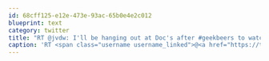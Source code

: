 ```yaml
---
id: 68cff125-e12e-473e-93ac-65b0e4e2c012
blueprint: text
category: twitter
title: "RT @jvdw: I'll be hanging out at Doc's after #geekbeers to watch the Canucks game at 7, if anyone else is interested."
caption: 'RT <span class="username username_linked">@<a href="https://twitter.com/jvdw" title="John van der Woude">jvdw</a></span>: I''ll be hanging out at Doc''s after <span class="hashtag hashtag_local">#<a href="http://tweettemp.darylchymko.ca/?tag=geekbeers">geekbeers</a> to watch the Canucks game at 7, if anyone else is interested.'
---
```

